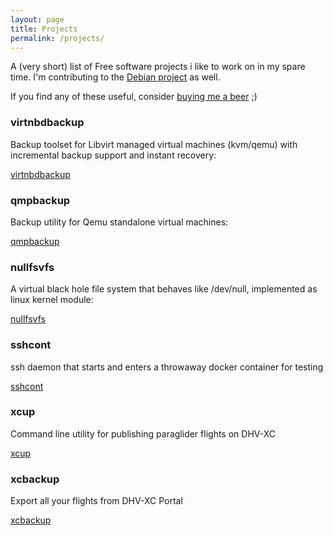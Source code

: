 ```yaml
---
layout: page
title: Projects
permalink: /projects/
---
```


A (very short) list of Free software projects i like to work on in my spare
time. I'm contributing to the [Debian
project](https://qa.debian.org/developer.php?login=abi%40debian.org) as well.

If you find any of these useful, consider [buying me a
beer](https://github.com/sponsors/abbbi) ;)

### virtnbdbackup

Backup toolset for Libvirt managed virtual machines (kvm/qemu) with incremental
backup support and instant recovery:

[virtnbdbackup](https://github.com/abbbi/virtnbdbackup)

### qmpbackup

Backup utility for Qemu standalone virtual machines:

[qmpbackup](https://github.com/abbbi/qmpbackup)

### nullfsvfs

A virtual black hole file system that behaves like /dev/null, implemented as
linux kernel module:

[nullfsvfs](https://github.com/abbbi/nullfsvfs)

### sshcont

ssh daemon that starts and enters a throwaway docker container for testing

[sshcont](https://github.com/abbbi/sshcont)

### xcup

Command line utility for publishing paraglider flights on DHV-XC

[xcup](https://github.com/abbbi/xcup)

### xcbackup

Export all your flights from DHV-XC Portal

[xcbackup](https://github.com/abbbi/xcbackup)

